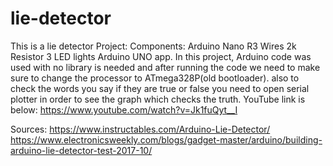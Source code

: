 # lie-detector
This is a lie detector Project:
Components:
Arduino Nano R3
Wires
2k Resistor
3 LED lights
Arduino UNO app. 
In this project, Arduino code was used with no library is needed and after running the code we need to make sure to change the processor to ATmega328P(old bootloader).
also to check the words you say if they are true or false you need to open serial plotter in order to see the graph which checks the truth.
YouTube link is below:
https://www.youtube.com/watch?v=Jk1fuQyt__I

Sources:
https://www.instructables.com/Arduino-Lie-Detector/
https://www.electronicsweekly.com/blogs/gadget-master/arduino/building-arduino-lie-detector-test-2017-10/

